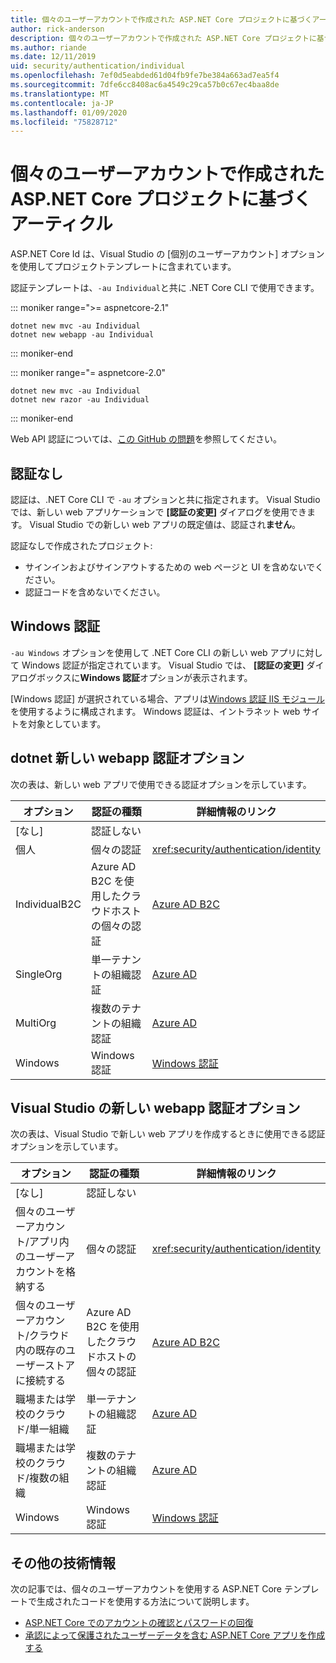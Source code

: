 ```yaml
---
title: 個々のユーザーアカウントで作成された ASP.NET Core プロジェクトに基づくアーティクル
author: rick-anderson
description: 個々のユーザーアカウントで作成された ASP.NET Core プロジェクトに基づいて、記事を発見します。
ms.author: riande
ms.date: 12/11/2019
uid: security/authentication/individual
ms.openlocfilehash: 7ef0d5eabded61d04fb9fe7be384a663ad7ea5f4
ms.sourcegitcommit: 7dfe6cc8408ac6a4549c29ca57b0c67ec4baa8de
ms.translationtype: MT
ms.contentlocale: ja-JP
ms.lasthandoff: 01/09/2020
ms.locfileid: "75828712"
---
```

# <a name="articles-based-on-aspnet-core-projects-created-with-individual-user-accounts"></a>個々のユーザーアカウントで作成された ASP.NET Core プロジェクトに基づくアーティクル

ASP.NET Core Id は、Visual Studio の [個別のユーザーアカウント] オプションを使用してプロジェクトテンプレートに含まれています。

認証テンプレートは、`-au Individual`と共に .NET Core CLI で使用できます。

::: moniker range=">= aspnetcore-2.1"

```dotnetcli
dotnet new mvc -au Individual
dotnet new webapp -au Individual
```

::: moniker-end

::: moniker range="= aspnetcore-2.0"

```dotnetcli
dotnet new mvc -au Individual
dotnet new razor -au Individual
```

::: moniker-end

Web API 認証については、[この GitHub の問題](https://github.com/dotnet/AspNetCore/issues/5833)を参照してください。

<a name="no"></a>

## <a name="no-authentication"></a>認証なし

認証は、.NET Core CLI で `-au` オプションと共に指定されます。 Visual Studio では、新しい web アプリケーションで **[認証の変更]** ダイアログを使用できます。 Visual Studio での新しい web アプリの既定値は、認証され**ません**。

認証なしで作成されたプロジェクト:

* サインインおよびサインアウトするための web ページと UI を含めないでください。
* 認証コードを含めないでください。

<a name="win"></a>

## <a name="windows-authentication"></a>Windows 認証

`-au Windows` オプションを使用して .NET Core CLI の新しい web アプリに対して Windows 認証が指定されています。 Visual Studio では、 **[認証の変更]** ダイアログボックスに**Windows 認証**オプションが表示されます。

[Windows 認証] が選択されている場合、アプリは[Windows 認証 IIS モジュール](xref:host-and-deploy/iis/modules)を使用するように構成されます。 Windows 認証は、イントラネット web サイトを対象としています。

## <a name="dotnet-new-webapp-authentication-options"></a>dotnet 新しい webapp 認証オプション

次の表は、新しい web アプリで使用できる認証オプションを示しています。

| オプション | 認証の種類 | 詳細情報のリンク |
 | ----------------- | ------------ | ---------- |
| [なし]            |  認証しない | | 
| 個人      |  個々の認証 | <xref:security/authentication/identity>
| IndividualB2C   |  Azure AD B2C を使用したクラウドホストの個々の認証 | [Azure AD B2C](/azure/active-directory-b2c/) |
| SingleOrg       |  単一テナントの組織認証 | [Azure AD](/azure/active-directory/develop/quickstart-v2-aspnet-core-webapp) |
| MultiOrg        |  複数のテナントの組織認証 | [Azure AD](/azure/active-directory/develop/quickstart-v2-aspnet-core-webapp) |
| Windows         |  Windows 認証 | [Windows 認証](xref:security/authentication/windowsauth)

## <a name="visual-studio-new-webapp-authentication-options"></a>Visual Studio の新しい webapp 認証オプション

次の表は、Visual Studio で新しい web アプリを作成するときに使用できる認証オプションを示しています。

| オプション | 認証の種類 | 詳細情報のリンク |
 | ----------------- | ------------ | ---------- |
| [なし]            |  認証しない | | 
| 個々のユーザーアカウント/アプリ内のユーザーアカウントを格納する |  個々の認証 | <xref:security/authentication/identity> |
| 個々のユーザーアカウント/クラウド内の既存のユーザーストアに接続する |  Azure AD B2C を使用したクラウドホストの個々の認証 | [Azure AD B2C](/azure/active-directory-b2c/) |
| 職場または学校のクラウド/単一組織  |  単一テナントの組織認証 | [Azure AD](/azure/active-directory/develop/quickstart-v2-aspnet-core-webapp) |
| 職場または学校のクラウド/複数の組織 |  複数のテナントの組織認証 | [Azure AD](/azure/active-directory/develop/quickstart-v2-aspnet-core-webapp) |
| Windows         |  Windows 認証 | [Windows 認証](xref:security/authentication/windowsauth)

## <a name="additional-resources"></a>その他の技術情報

次の記事では、個々のユーザーアカウントを使用する ASP.NET Core テンプレートで生成されたコードを使用する方法について説明します。

* [ASP.NET Core でのアカウントの確認とパスワードの回復](xref:security/authentication/accconfirm)
* [承認によって保護されたユーザーデータを含む ASP.NET Core アプリを作成する](xref:security/authorization/secure-data)
